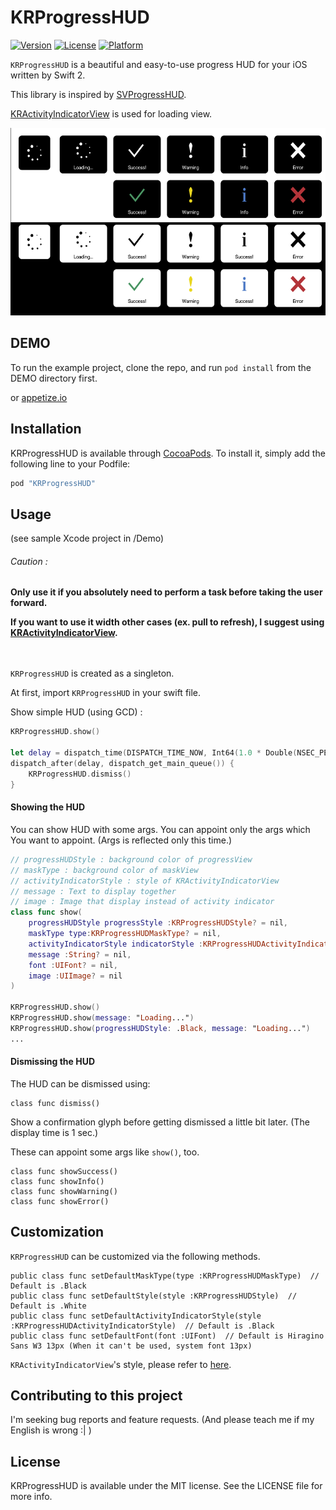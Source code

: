 # KRProgressHUD

[![Version](https://img.shields.io/cocoapods/v/KRProgressHUD.svg?style=flat)](http://cocoapods.org/pods/KRProgressHUD)
[![License](https://img.shields.io/cocoapods/l/KRProgressHUD.svg?style=flat)](http://cocoapods.org/pods/KRProgressHUD)
[![Platform](https://img.shields.io/cocoapods/p/KRProgressHUD.svg?style=flat)](http://cocoapods.org/pods/KRProgressHUD)

`KRProgressHUD` is a beautiful and easy-to-use progress HUD for your iOS written by Swift 2.

This library is inspired by [SVProgressHUD](https://github.com/SVProgressHUD/SVProgressHUD).

[KRActivityIndicatorView](https://github.com/krimpedance/KRActivityIndicator) is used for loading view.

<img src="./Images/styles.png" height=300>

## DEMO
To run the example project, clone the repo, and run `pod install` from the DEMO directory first.

or [appetize.io](https://appetize.io/app/nw022juw0znkf1n5u6ynga5ntm?device=iphone5s&scale=75&orientation=portrait&osVersion=9.2)

## Installation
KRProgressHUD is available through [CocoaPods](http://cocoapods.org). To install
it, simply add the following line to your Podfile:

```ruby
pod "KRProgressHUD"
```

## Usage
(see sample Xcode project in /Demo)

###### Caution :
**Only use it if you absolutely need to perform a task before taking the user forward.**

**If you want to use it width other cases (ex. pull to refresh), I suggest using [KRActivityIndicatorView](https://github.com/krimpedance/KRActivityIndicator).**

　　

`KRProgressHUD` is created as a singleton.

At first, import `KRProgressHUD` in your swift file.


Show simple HUD (using GCD) :
```Swift
KRProgressHUD.show()

let delay = dispatch_time(DISPATCH_TIME_NOW, Int64(1.0 * Double(NSEC_PER_SEC)))
dispatch_after(delay, dispatch_get_main_queue()) {
    KRProgressHUD.dismiss()
}
```

#### Showing the HUD
You can show HUD with some args.
You can appoint only the args which You want to appoint.
(Args is reflected only this time.)
```Swift
// progressHUDStyle : background color of progressView
// maskType : background color of maskView
// activityIndicatorStyle : style of KRActivityIndicatorView
// message : Text to display together
// image : Image that display instead of activity indicator
class func show(
    progressHUDStyle progressStyle :KRProgressHUDStyle? = nil,
    maskType type:KRProgressHUDMaskType? = nil,
    activityIndicatorStyle indicatorStyle :KRProgressHUDActivityIndicatorStyle? = nil,
    message :String? = nil,
    font :UIFont? = nil,
    image :UIImage? = nil
)

KRProgressHUD.show()
KRProgressHUD.show(message: "Loading...")
KRProgressHUD.show(progressHUDStyle: .Black, message: "Loading...")
...
```

#### Dismissing the HUD
The HUD can be dismissed using:
```
class func dismiss()
```
Show a confirmation glyph before getting dismissed a little bit later.
(The display time is 1 sec.)

These can appoint some args like `show()`, too.

```
class func showSuccess()
class func showInfo()
class func showWarning()
class func showError()
```

## Customization
`KRProgressHUD` can be customized via the following methods.
```
public class func setDefaultMaskType(type :KRProgressHUDMaskType)  // Default is .Black
public class func setDefaultStyle(style :KRProgressHUDStyle)  // Default is .White
public class func setDefaultActivityIndicatorStyle(style :KRProgressHUDActivityIndicatorStyle)  // Default is .Black
public class func setDefaultFont(font :UIFont)  // Default is Hiragino Sans W3 13px (When it can't be used, system font 13px)
```
`KRActivityIndicatorView`'s style, please refer to [here](https://github.com/krimpedance/KRActivityIndicator/blob/master/README.md).

## Contributing to this project
I'm seeking bug reports and feature requests.
(And please teach me if my English is wrong :| )

## License
KRProgressHUD is available under the MIT license. See the LICENSE file for more info.
